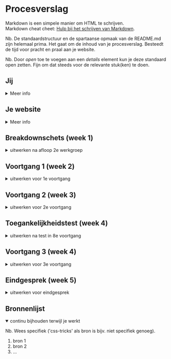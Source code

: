 # Procesverslag
Markdown is een simpele manier om HTML te schrijven.  
Markdown cheat cheet: [Hulp bij het schrijven van Markdown](https://github.com/adam-p/markdown-here/wiki/Markdown-Cheatsheet).

Nb. De standaardstructuur en de spartaanse opmaak van de README.md zijn helemaal prima. Het gaat om de inhoud van je procesverslag. Besteedt de tijd voor pracht en praal aan je website.

Nb. Door *open* toe te voegen aan een *details* element kun je deze standaard open zetten. Fijn om dat steeds voor de relevante stuk(ken) te doen.





## Jij

<details>
<summary>Meer info</summary>

### Auteur:
Jack van Vlerken

#### Je startniveau:
Blauw

#### Je focus:
Surface plane
 
</details>





## Je website

<details>
<summary>Meer info</summary>

### Je opdracht:
<a href="https://www.apple.com/nl/" alt="Apple website">Apple Website<a>

#### Screenshot(s) van de eerste pagina (small screen): 
Apple Website
<img src="Foto1.jpeg" width="200px" alt="omschrijving van de pagina">

#### Screenshot(s) van de tweede pagina (small screen):
Apple website 
<img src="Foto2.jpeg" width="200px" alt="omschrijving van de pagina">
 
</details>



## Breakdownschets (week 1)

<details>
<summary>uitwerken na afloop 2e werkgroep</summary>

### de hele pagina: 
<img src="Breakdownsheet.png" width="375px" alt="breakdown van de hele pagina">

### dynamisch deel (bijv menu): 
<img src="Breakdownsheet_menu.png" width="500px" alt="breakdown van een dynamisch deel">

</details>





## Voortgang 1 (week 2)

<details>
<summary>uitwerken voor 1e voortgang</summary>

### Stand van zaken
In deze week heb ik mijn HTML zo vanilla mogelijk proberen te maken en daarnaast met css gespeeld voor de positionering van elementen met flexbox en position.
Ik denk dat het opstellen van de HTML heel goed ging. Wat mij heel erg hielp was het maken van een breakdownsheet. Dit is een goeie manier van alles op de website te catagoriseren. Wel twijfel ik nog over mijn sections die ik in de html geplaatst heb.
 
<img src="HTML_1.jpeg" width="500px" alt="HTML opzet">

 Verder was het werken met flexbox en position aan het begin weer wat wennen. Dit was de eerste keer in een lange tijd dat ik hiermee gewerkt had, maar na even oefenen (vooral met flexfroggy) kreeg ik het weer te pakken.

### Agenda voor meeting
samen met je groepje opstellen

| Christaan Dirven   | Renee Stapert      | Jack van Vlerken   | 
| ---                | ---                | ---                | 
| Hoe je de CSS      | Wat is de beste    | Hoe maak ik een    | 
| en ik dit          | manier om te       | goed werkend       | 
| gestructueerd      | dit als er tijd is | hamburger menu?    | 
| vorm kan geven,    | beginnen?          | Hoe maak ik van    | 
| hoe moet je        |                    | een button een     | 
| beginnen?          |                    | foto?              | 


### Verslag van meeting

De feedback van de meeting zal ik hieronder in bullet points noemen:
 
 - Begin met HTML, vergeet de styling aan het begin
 - Verdeel CSS in comments. Header styling, main styling, (titel op pagina) styling.
 
 
 - melding = aside maken (class kan weggehaald worden)
 - h1 wel zichbaar maken, maak eerste titel van pagina
 - eerste section in header!
 - alt tags = meer duidelijk, wat het is
 
 laatste ding met buttons
 met details element
 

</details>





## Voortgang 2 (week 3)

<details>
<summary>uitwerken voor 2e voortgang</summary>

### Stand van zaken
In deze week ben ik aan mijn CSS en Javascipt begonnen. Wat er goed ging was het positioneren van elementen in CSS en deze de juiste grotes meegeven. Wat ik lastig vond is het maken van het hamburger menu en de animatie die daarbij hoort. 
 
 <img src="voortgang2.png" width="500px" alt="Opening website">
 <img src="voortgang2.1.png" width="500px" alt="Section 2">
 <img src="voortgang2_code.png" width="500px" alt="Voortgang 2 CSS">
 <img src="voortgang2_java.png" width="500px" alt="Voortgang 2 Java script">
 


### Agenda voor meeting
Tijdens de meeting wilde we allemaal meer te weten komen over hoe hamburger menu's werken en de animaties die daarbij horen.


### Verslag van meeting
De feedback van de meeting zal ik hieronder in bullet points noemen:
 
 - Javascript met classlist voor het tonen van het menu
 - 

</details>





## Toegankelijkheidstest (week 4)

<details>
<summary>uitwerken na test in 8e voortgang</summary>

### Bevindingen
Lijst met je bevindingen die in de test naar voren kwamen:
 
 - Apple maakt gebruik van een blauwe focus die alleen langs alle knoppen gaat.
 - De kleuren van apple zijn toegankelijk voor alle handicaps, wat betreft zicht.
 - 

#### Apple maakt gebruikt van een blauwe focus.
 <img src="blauwefocus.png" width="500px" alt="Apple Blauwe Focus">

De manier hoe dit opgelost kan worden:
 <img src="oplossingfocus.png" width="500px" alt="Oplossing Blauwe Focus">


#### Titel tweede bevinding. 
Hier korte omschrijving (met indien nodig een afbeelding)

Hier een omschrijving van hoe het opgelost kan worden (met indien nodig een afbeelding)


#### Titel volgende bevinding. 
Hier korte omschrijving (met indien nodig een afbeelding)

Hier een omschrijving van hoe het opgelost kan worden (met indien nodig een afbeelding)


#### Titel nog een bevinding. 
Hier korte omschrijving (met indien nodig een afbeelding)

Hier een omschrijving van hoe het opgelost kan worden (met indien nodig een afbeelding)

</details>





## Voortgang 3 (week 4)

<details>
<summary>uitwerken voor 3e voortgang</summary>

### Stand van zaken
In deze week heb ik mijn eerste pagina zo goed als af en ben ik aan mijn tweede pagina haar HTML begonnen.

 <img src="voortgang3_pagina2.1.png" width="500px" alt="Pagina 2">
 <img src="voortgang3_pagina2.png" width="500px" alt="Pagina 2 Code">
 <img src="voortgang3_css.png" width="500px" alt="Eerste pagina CSS">
 <img src="voortgang3_java.png" width="500px" alt="Eerste pagina JAVA">

### Agenda voor meeting
Hoe maak je een dropdown in een dropdown?


### Verslag van meeting
hier na afloop snel de uitkomsten van de meeting vastleggen

- punt 1
- punt 2
- nog een punt
- ...

</details>





## Eindgesprek (week 5)

<details>
<summary>uitwerken voor eindgesprek</summary>

### Stand van zaken
hier dit ging goed & dit was lastig (neem ook screenshots op van delen van je website en code)

### Screenshot(s)

hier screenshot(s) van je eindresultaat

</details>





## Bronnenlijst

<details open>
<summary>continu bijhouden terwijl je werkt</summary>

Nb. Wees specifiek ('css-tricks' als bron is bijv. niet specifiek genoeg).

1. bron 1
2. bron 2
3. ...

</details>
